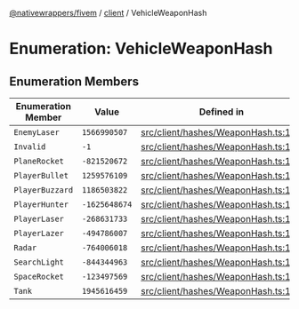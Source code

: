 [@nativewrappers/fivem](../../README.md) / [client](../README.md) / VehicleWeaponHash

# Enumeration: VehicleWeaponHash

## Enumeration Members

| Enumeration Member | Value | Defined in |
| ------ | ------ | ------ |
| `EnemyLaser` | `1566990507` | [src/client/hashes/WeaponHash.ts:135](https://github.com/nativewrappers/fivem/blob/09478da418b400a28e2cc17ab86f47c957997aed/src/client/hashes/WeaponHash.ts#L135) |
| `Invalid` | `-1` | [src/client/hashes/WeaponHash.ts:126](https://github.com/nativewrappers/fivem/blob/09478da418b400a28e2cc17ab86f47c957997aed/src/client/hashes/WeaponHash.ts#L126) |
| `PlaneRocket` | `-821520672` | [src/client/hashes/WeaponHash.ts:129](https://github.com/nativewrappers/fivem/blob/09478da418b400a28e2cc17ab86f47c957997aed/src/client/hashes/WeaponHash.ts#L129) |
| `PlayerBullet` | `1259576109` | [src/client/hashes/WeaponHash.ts:131](https://github.com/nativewrappers/fivem/blob/09478da418b400a28e2cc17ab86f47c957997aed/src/client/hashes/WeaponHash.ts#L131) |
| `PlayerBuzzard` | `1186503822` | [src/client/hashes/WeaponHash.ts:132](https://github.com/nativewrappers/fivem/blob/09478da418b400a28e2cc17ab86f47c957997aed/src/client/hashes/WeaponHash.ts#L132) |
| `PlayerHunter` | `-1625648674` | [src/client/hashes/WeaponHash.ts:133](https://github.com/nativewrappers/fivem/blob/09478da418b400a28e2cc17ab86f47c957997aed/src/client/hashes/WeaponHash.ts#L133) |
| `PlayerLaser` | `-268631733` | [src/client/hashes/WeaponHash.ts:130](https://github.com/nativewrappers/fivem/blob/09478da418b400a28e2cc17ab86f47c957997aed/src/client/hashes/WeaponHash.ts#L130) |
| `PlayerLazer` | `-494786007` | [src/client/hashes/WeaponHash.ts:134](https://github.com/nativewrappers/fivem/blob/09478da418b400a28e2cc17ab86f47c957997aed/src/client/hashes/WeaponHash.ts#L134) |
| `Radar` | `-764006018` | [src/client/hashes/WeaponHash.ts:137](https://github.com/nativewrappers/fivem/blob/09478da418b400a28e2cc17ab86f47c957997aed/src/client/hashes/WeaponHash.ts#L137) |
| `SearchLight` | `-844344963` | [src/client/hashes/WeaponHash.ts:136](https://github.com/nativewrappers/fivem/blob/09478da418b400a28e2cc17ab86f47c957997aed/src/client/hashes/WeaponHash.ts#L136) |
| `SpaceRocket` | `-123497569` | [src/client/hashes/WeaponHash.ts:128](https://github.com/nativewrappers/fivem/blob/09478da418b400a28e2cc17ab86f47c957997aed/src/client/hashes/WeaponHash.ts#L128) |
| `Tank` | `1945616459` | [src/client/hashes/WeaponHash.ts:127](https://github.com/nativewrappers/fivem/blob/09478da418b400a28e2cc17ab86f47c957997aed/src/client/hashes/WeaponHash.ts#L127) |
